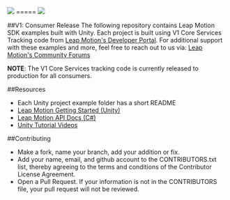 <img src="https://lm-assets.s3.amazonaws.com/screenshots/leap_unity.png">
=====

<img src="https://developer.leapmotion.com/documentation/images/Leap_Finger_Model.png">

##V1: Consumer Release
The following repository contains Leap Motion SDK examples built with Unity. Each project is built using V1 Core Services Tracking code from [Leap Motion's Developer Portal](https://developer.leapmotion.com/downloads). For additional support with these examples and more, feel free to reach out to us via: [Leap Motion's Community Forums](https://community.leapmotion.com/)  

**NOTE**: The V1 Core Services tracking code is currently released to production for all consumers. 

##Resources
* Each Unity project example folder has a short README
* [Leap Motion Getting Started (Unity)](https://developer.leapmotion.com/documentation)
* [Leap Motion API Docs (C#)](https://developer.leapmotion.com/documentation/csharp/index.html)
* [Unity Tutorial Videos](https://unity3d.com/learn/tutorials/modules)

##Contributing
* Make a fork, name your branch, add your addition or fix.
* Add your name, email, and github account to the CONTRIBUTORS.txt list, thereby agreeing to the terms and conditions of the Contributor License Agreement.
* Open a Pull Request. If your information is not in the CONTRIBUTORS file, your pull request will not be reviewed.
